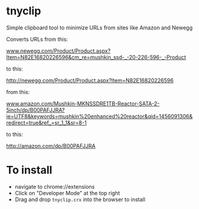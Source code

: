 # tnyclip
Simple clipboard tool to minimize URLs from sites like Amazon and Newegg

Converts URLs from this:

www.newegg.com/Product/Product.aspx?Item=N82E16820226596&cm_re=mushkin_ssd-_-20-226-596-_-Product

to this:

http://newegg.com/Product/Product.aspx?Item=N82E16820226596

from this:

www.amazon.com/Mushkin-MKNSSDRE1TB-Reactor-SATA-2-5inch/dp/B00PAFJJRA?ie=UTF8&keywords=mushkin%20enhanced%20reactor&qid=1456091306&redirect=true&ref_=sr_1_1&sr=8-1

to this:

http://amazon.com/dp/B00PAFJJRA


# To install

* navigate to chrome://extensions
* Click on "Developer Mode" at the top right
* Drag and drop `tnyclip.crx` into the browser to install